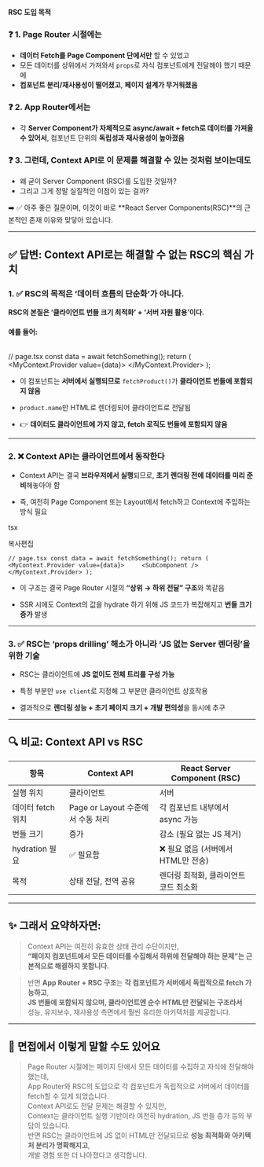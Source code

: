 #### RSC 도입 목적
### ❓ 1. Page Router 시절에는
- **데이터 Fetch를 Page Component 단에서만** 할 수 있었고
- 모든 데이터를 상위에서 가져와서 `props`로 자식 컴포넌트에게 전달해야 했기 때문에
- **컴포넌트 분리/재사용성이 떨어졌고**, **페이지 설계가 무거워졌음**
### ❓ 2. App Router에서는
- 각 **Server Component가 자체적으로 async/await + fetch로 데이터를 가져올 수 있어서**, 컴포넌트 단위의 **독립성과 재사용성이 높아졌음**
### ❓ 3. 그런데, **Context API로 이 문제를 해결할 수 있는 것처럼 보이는데도**
- 왜 굳이 Server Component (RSC)를 도입한 것일까?
- 그리고 그게 정말 실질적인 이점이 있는 걸까?
    
➡️ ✅ 아주 좋은 질문이며, 이것이 바로 **React Server Components(RSC)**의 근본적인 존재 이유와 맞닿아 있습니다.

---

## ✅ 답변: Context API로는 해결할 수 없는 RSC의 핵심 가치
### 1. ✅ **RSC의 목적은 ‘데이터 흐름의 단순화’가 아니다.**
**RSC의 본질은 ‘클라이언트 번들 크기 최적화’ + ‘서버 자원 활용’이다.**
#### 예를 들어:
```

```
// page.tsx
const data = await fetchSomething();
return (
  <MyContext.Provider value={data}>
    <SubComponent />
  </MyContext.Provider>
);


- 이 컴포넌트는 **서버에서 실행되므로** `fetchProduct()`가 **클라이언트 번들에 포함되지 않음**
    
- `product.name`만 HTML로 렌더링되어 클라이언트로 전달됨
    
- 👉 **데이터도 클라이언트에 가지 않고, fetch 로직도 번들에 포함되지 않음**
    

---

### 2. ❌ **Context API는 클라이언트에서 동작한다**

- Context API는 결국 **브라우저에서 실행**되므로, **초기 렌더링 전에 데이터를 미리 준비**해놓아야 함
    
- 즉, 여전히 Page Component 또는 Layout에서 fetch하고 Context에 주입하는 방식 필요
    

tsx

복사편집

`// page.tsx const data = await fetchSomething(); return (   <MyContext.Provider value={data}>     <SubComponent />   </MyContext.Provider> );`

- 이 구조는 결국 Page Router 시절의 **“상위 → 하위 전달” 구조**와 똑같음
    
- SSR 시에도 Context의 값을 hydrate 하기 위해 JS 코드가 복잡해지고 **번들 크기 증가** 발생
    

---

### 3. ✅ **RSC는 ‘props drilling’ 해소가 아니라 ‘JS 없는 Server 렌더링’을 위한 기술**

- RSC는 클라이언트에 **JS 없이도 전체 트리를 구성 가능**
    
- 특정 부분만 `use client`로 지정해 그 부분만 클라이언트 상호작용
    
- 결과적으로 **렌더링 성능 + 초기 페이지 크기 + 개발 편의성**을 동시에 추구
    

---

## 🔍 비교: Context API vs RSC

|항목|Context API|React Server Component (RSC)|
|---|---|---|
|실행 위치|클라이언트|서버|
|데이터 fetch 위치|Page or Layout 수준에서 수동 처리|각 컴포넌트 내부에서 async 가능|
|번들 크기|증가|감소 (필요 없는 JS 제거)|
|hydration 필요|✅ 필요함|❌ 필요 없음 (서버에서 HTML만 전송)|
|목적|상태 전달, 전역 공유|렌더링 최적화, 클라이언트 코드 최소화|

---

## ✨ 그래서 요약하자면:

> Context API는 여전히 유효한 상태 관리 수단이지만,  
> **“페이지 컴포넌트에서 모든 데이터를 수집해서 하위에 전달해야 하는 문제”는 근본적으로 해결하지 못합니다.**

> 반면 **App Router + RSC 구조**는 **각 컴포넌트가 서버에서 독립적으로 fetch 가능하고**,  
> **JS 번들에 포함되지 않으며, 클라이언트엔 순수 HTML만 전달되는 구조라서**  
> 성능, 유지보수, 재사용성 측면에서 훨씬 유리한 아키텍처를 제공합니다.

---

## 💬 면접에서 이렇게 말할 수도 있어요

> Page Router 시절에는 페이지 단에서 모든 데이터를 수집하고 자식에 전달해야 했는데,  
> App Router와 RSC의 도입으로 각 컴포넌트가 독립적으로 서버에서 데이터를 fetch할 수 있게 되었습니다.  
> Context API로도 전달 문제는 해결할 수 있지만,  
> Context는 클라이언트 실행 기반이라 여전히 hydration, JS 번들 증가 등의 부담이 있습니다.  
> 반면 RSC는 클라이언트에 JS 없이 HTML만 전달되므로 **성능 최적화와 아키텍처 분리가 명확해지고**,  
> 개발 경험 또한 더 나아졌다고 생각합니다.